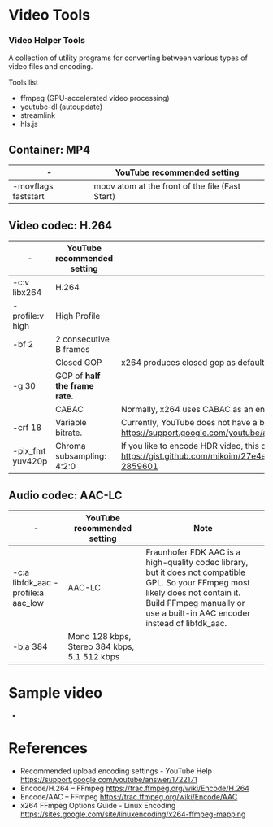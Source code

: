 # Video Tools

### Video Helper Tools

 A collection of utility programs for converting between various types of video files and encoding.

Tools list

- ffmpeg (GPU-accelerated video processing)
- youtube-dl (autoupdate)
- streamlink 
- hls.js

## Container: MP4

| - | YouTube recommended setting |
|---------------------|-------------------------------------------------|
| -movflags faststart | moov atom at the front of the file (Fast Start) |

## Video codec: H.264

| - | YouTube recommended setting | Note |
|---------------------|----------------------------|------|
| -c:v libx264 | H.264 | |
| -profile:v high | High Profile | |
| -bf 2 | 2 consecutive B frames | |
| | Closed GOP | x264 produces closed gop as default |
| -g 30 | GOP of **half the frame rate**. |  |
| | CABAC | Normally, x264 uses CABAC as an entropy encoder. |
| -crf 18 | Variable bitrate. | Currently, YouTube does not have a bitrate limit. Refer official document: https://support.google.com/youtube/answer/1722171?hl=en |
| -pix_fmt yuv420p | Chroma subsampling: 4:2:0 | If you like to encode HDR video, this comment might be helpful. https://gist.github.com/mikoim/27e4e0dc64e384adbcb91ff10a2d3678#gistcomment-2859601 |

## Audio codec: AAC-LC

| -                | YouTube recommended setting                              | Note |
|-----------------------------|---------------------------------------------------------|------|
| -c:a libfdk_aac -profile:a aac_low | AAC-LC| Fraunhofer FDK AAC is a high-quality codec library, but it does not compatible GPL. So your FFmpeg most likely does not contain it. Build FFmpeg manually or use a built-in AAC encoder instead of libfdk_aac. |
| -b:a 384| Mono 128 kbps, Stereo 384 kbps, 5.1	512 kbps | |

# Sample video
- 

# References
- Recommended upload encoding settings - YouTube Help https://support.google.com/youtube/answer/1722171
- Encode/H.264 – FFmpeg https://trac.ffmpeg.org/wiki/Encode/H.264
- Encode/AAC – FFmpeg https://trac.ffmpeg.org/wiki/Encode/AAC
- x264 FFmpeg Options Guide - Linux Encoding https://sites.google.com/site/linuxencoding/x264-ffmpeg-mapping